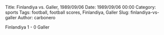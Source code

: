 Title: Finlandiya vs. Galler, 1989/09/06
Date: 1989/09/06 00:00
Category: sports
Tags: football, football scores, Finlandiya, Galler
Slug: finlandiya-vs-galler
Author: carbonero


Finlandiya 1 - 0 Galler
